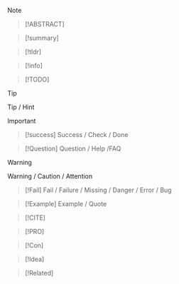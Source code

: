 > [!NOTE]

> [!ABSTRACT]

>[!summary]

>[!tldr]

>[!info]

> [!TODO]

> [!TIP]
> Tip / Hint

>[!IMPORTANT]

>[!success]
>Success / Check / Done

>[!Question]
>Question / Help /FAQ

> [!Warning]
> Warning / Caution / Attention

> [!Fail]
> Fail / Failure / Missing / Danger / Error / Bug

> [!Example]
> Example / Quote

> [!CITE]

> [!PRO]

>[!Con]

>[!Idea]

>[!Related]




